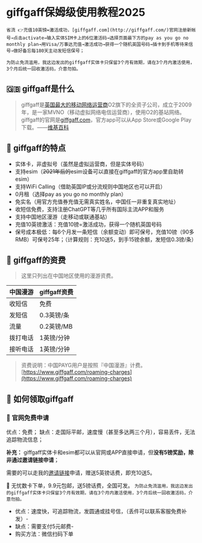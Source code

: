 # giffgaff保姆级使用教程2025

`省流 👉充值10英镑=激活成功，[giffgaff.com](http://giffgaff.com/)官网注册新帐号→点击activate→输入实体SIM卡上的6位激活码→选择页面最下方的pay as you go no monthly plan→用Visa/万事达充值→激活成功→获得一个随机英国号码→插卡到手机等待来信号→做好备忘每180天主动发短信保号；`

`为防止免流滥用，我这边发出的giffgaff实体卡只保留3个月有效期，请在3个月内激活使用，3个月后统一回收激活码，介意勿拍。`

## 🇬🇧 giffgaff是什么

> giffgaff是[英国最大的移动网络运营商](https://en.wikipedia.org/wiki/List_of_mobile_network_operators_of_Europe#United_Kingdom)O2旗下的全资子公司，成立于2009年，是一家MVNO（移动虚拟网络电信运营商），使用O2的基站网络。giffgaff的官网是[giffgaff.com](http://giffgaff.com/)，官方app可以从App Store或Google Play下载。——[维基百科](https://zh.wikipedia.org/wiki/Giffgaff)

## 👋 giffgaff的特点

- 实体卡，非虚拟号（虽然是虚拟运营商，但是实体号码）
- 支持esim（~~2021年后的~~esim设备可以直接在giffgaff的官方app里自助转esim）
- 支持WiFi Calling（借助英国IP或分流规则中国地区也可以开启）
- 0月租（选择pay as you go no monthly plan）
- 免实名（用官方充值券充值无需真实姓名，中国任一非重复真实地址）
- 收短信免费，支持注册ChatGPT等几乎所有国际主流APP和服务
- 支持中国地区漫游（走移动或联通基站）
- 充值10英镑激活：充值10镑=激活成功，获得一个随机英国号码
- 保号成本极低：每6个月发一条短信（余额变动）即可保号，充值10镑（90多RMB）可保号25年；（计算规则：充10送5，到手15镑余额，发短信0.3镑/条）

##  💸 giffgaff的资费

> 这里只列出在中国地区使用的漫游资费。

 
中国漫游 | giffgaff资费
-- | --
收短信 | 免费
发短信 | 0.3英镑/条
流量 | 0.2英镑/MB
拨打电话 | 1英镑/分钟
接听电话 | 1英镑/分钟

> 资费说明：中国PAYG用户是按照『中国漫游』计费。
[https://www.giffgaff.com/roaming-charges](https://www.giffgaff.com/roaming-charges)

## 🛒 如何领取giffgaff

### 💌 官网免费申请
优点：免费；
缺点：走国际平邮，速度慢（甚至多达两三个月），容易丢件，无法追踪物流信息；

**补充：**
giffgaff实体卡和esim都可以从官网或APP直接申请，但**没有5镑奖励，除非通过邀请链接申请**；

需要的可以走我的[邀请链接](https://free.giffgaff.cc)申请，赠送5英镑话费，即充10送5。


📮 无忧数卡下单，9.9元包邮，送5镑话费，全国可发。
`为防止免流滥用，我这边发出的giffgaff实体卡只保留3个月有效期，请在3个月内激活使用，3个月后统一回收激活码，介意勿拍。
`
- 优点：速度快，可追踪物流，发圆通或挂号信，（丢件可以联系客服免费补发）- 
- 缺点：需要支付5元邮费- 
- 购买方法：微信扫码下单

 




<!-- ##{"script":"<script src='https://blog.meekdai.com/Gmeek/plugins/GmeekTOC.js'></script>"}## -->

